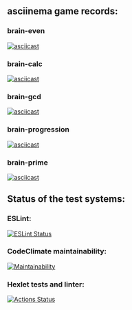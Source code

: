 ## asciinema game records:

### brain-even
[![asciicast](https://asciinema.org/a/6UcTJr75JRCsWfLyxVoxXanaW.svg)](https://asciinema.org/a/6UcTJr75JRCsWfLyxVoxXanaW)
### brain-calc
[![asciicast](https://asciinema.org/a/QE95H7Lu7Vmq7MHcnQbKUjidt.svg)](https://asciinema.org/a/QE95H7Lu7Vmq7MHcnQbKUjidt)
### brain-gcd
[![asciicast](https://asciinema.org/a/WwaLhUpM3Hx4I0orhlQUUDAju.svg)](https://asciinema.org/a/WwaLhUpM3Hx4I0orhlQUUDAju)
### brain-progression
[![asciicast](https://asciinema.org/a/oE5xAxmvDsQvBt3FfsBotsv9Q.svg)](https://asciinema.org/a/oE5xAxmvDsQvBt3FfsBotsv9Q)
### brain-prime
[![asciicast](https://asciinema.org/a/TJjzaLf2WkHDrj82XBcoqSrIr.svg)](https://asciinema.org/a/TJjzaLf2WkHDrj82XBcoqSrIr)

## Status of the test systems:

### ESLint:
[![ESLint Status](https://github.com/notabu/frontend-project-lvl1/workflows/eslint-check/badge.svg)](https://github.com/notabu/frontend-project-lvl1/actions)

### CodeClimate maintainability:
[![Maintainability](https://api.codeclimate.com/v1/badges/a99a88d28ad37a79dbf6/maintainability)](https://codeclimate.com/github/codeclimate/codeclimate/maintainability)

### Hexlet tests and linter:
[![Actions Status](https://github.com/notabu/frontend-project-lvl1/workflows/hexlet-check/badge.svg)](https://github.com/notabu/frontend-project-lvl1/actions)
